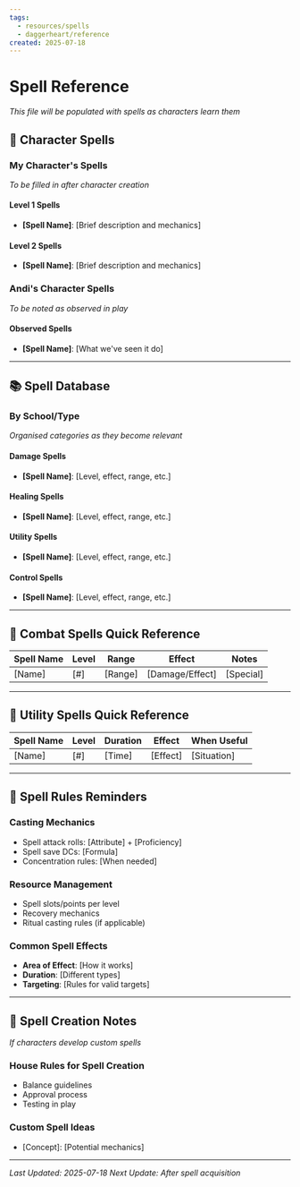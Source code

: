 ```yaml
---
tags:
  - resources/spells
  - daggerheart/reference
created: 2025-07-18
---
```


# Spell Reference

*This file will be populated with spells as characters learn them*

## 🧙 Character Spells

### My Character's Spells
*To be filled in after character creation*

#### Level 1 Spells
- **[Spell Name]**: [Brief description and mechanics]

#### Level 2 Spells
- **[Spell Name]**: [Brief description and mechanics]

### Andi's Character Spells
*To be noted as observed in play*

#### Observed Spells
- **[Spell Name]**: [What we've seen it do]

---

## 📚 Spell Database

### By School/Type
*Organised categories as they become relevant*

#### Damage Spells
- **[Spell Name]**: [Level, effect, range, etc.]

#### Healing Spells
- **[Spell Name]**: [Level, effect, range, etc.]

#### Utility Spells
- **[Spell Name]**: [Level, effect, range, etc.]

#### Control Spells
- **[Spell Name]**: [Level, effect, range, etc.]

---

## 🎯 Combat Spells Quick Reference

| Spell Name | Level | Range | Effect | Notes |
|------------|-------|-------|--------|-------|
| [Name] | [#] | [Range] | [Damage/Effect] | [Special] |

---

## 🔧 Utility Spells Quick Reference

| Spell Name | Level | Duration | Effect | When Useful |
|------------|-------|----------|--------|-------------|
| [Name] | [#] | [Time] | [Effect] | [Situation] |

---

## 📖 Spell Rules Reminders

### Casting Mechanics
- Spell attack rolls: [Attribute] + [Proficiency]
- Spell save DCs: [Formula]
- Concentration rules: [When needed]

### Resource Management
- Spell slots/points per level
- Recovery mechanics
- Ritual casting rules (if applicable)

### Common Spell Effects
- **Area of Effect**: [How it works]
- **Duration**: [Different types]
- **Targeting**: [Rules for valid targets]

---

## 🎲 Spell Creation Notes
*If characters develop custom spells*

### House Rules for Spell Creation
- Balance guidelines
- Approval process
- Testing in play

### Custom Spell Ideas
- [Concept]: [Potential mechanics]

---

*Last Updated: 2025-07-18*
*Next Update: After spell acquisition*